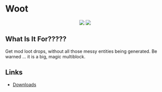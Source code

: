 # Woot 
<p align="center">
    <a href="https://minecraft.curseforge.com/projects/woot"><img src="http://cf.way2muchnoise.eu/woot.svg" /></a>
    <a href="https://minecraft.curseforge.com/projects/woot"><img src="http://cf.way2muchnoise.eu/packs/woot.svg" /></a>
</p>    

## What Is It For?????
Get mod loot drops, without all those messy entities being generated.
Be warned ... it is a big, magic multiblock.

## Links
* [Downloads](http://minecraft.curseforge.com/projects/woot/files)

